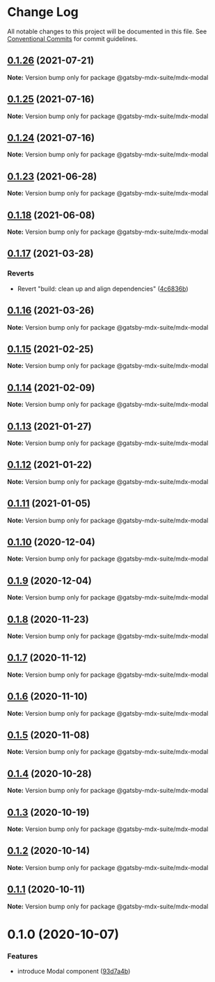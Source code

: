 # Change Log

All notable changes to this project will be documented in this file.
See [Conventional Commits](https://conventionalcommits.org) for commit guidelines.

## [0.1.26](https://github.com/axe312ger/gatsby-mdx-suite/compare/@gatsby-mdx-suite/mdx-modal@0.1.25...@gatsby-mdx-suite/mdx-modal@0.1.26) (2021-07-21)

**Note:** Version bump only for package @gatsby-mdx-suite/mdx-modal





## [0.1.25](https://github.com/axe312ger/gatsby-mdx-suite/compare/@gatsby-mdx-suite/mdx-modal@0.1.24...@gatsby-mdx-suite/mdx-modal@0.1.25) (2021-07-16)

**Note:** Version bump only for package @gatsby-mdx-suite/mdx-modal





## [0.1.24](https://github.com/axe312ger/gatsby-mdx-suite/compare/@gatsby-mdx-suite/mdx-modal@0.1.23...@gatsby-mdx-suite/mdx-modal@0.1.24) (2021-07-16)

**Note:** Version bump only for package @gatsby-mdx-suite/mdx-modal





## [0.1.23](https://github.com/axe312ger/gatsby-mdx-suite/compare/@gatsby-mdx-suite/mdx-modal@0.1.22...@gatsby-mdx-suite/mdx-modal@0.1.23) (2021-06-28)

**Note:** Version bump only for package @gatsby-mdx-suite/mdx-modal





## [0.1.18](https://github.com/axe312ger/gatsby-mdx-suite/compare/@gatsby-mdx-suite/mdx-modal@0.1.17...@gatsby-mdx-suite/mdx-modal@0.1.18) (2021-06-08)

**Note:** Version bump only for package @gatsby-mdx-suite/mdx-modal





## [0.1.17](https://github.com/axe312ger/gatsby-mdx-suite/compare/@gatsby-mdx-suite/mdx-modal@0.1.16...@gatsby-mdx-suite/mdx-modal@0.1.17) (2021-03-28)


### Reverts

* Revert "build: clean up and align dependencies" ([4c6836b](https://github.com/axe312ger/gatsby-mdx-suite/commit/4c6836b3b3acb1cde4498b5608e2c179676d91c0))





## [0.1.16](https://github.com/axe312ger/gatsby-mdx-suite/compare/@gatsby-mdx-suite/mdx-modal@0.1.15...@gatsby-mdx-suite/mdx-modal@0.1.16) (2021-03-26)

**Note:** Version bump only for package @gatsby-mdx-suite/mdx-modal





## [0.1.15](https://github.com/axe312ger/gatsby-mdx-suite/compare/@gatsby-mdx-suite/mdx-modal@0.1.14...@gatsby-mdx-suite/mdx-modal@0.1.15) (2021-02-25)

**Note:** Version bump only for package @gatsby-mdx-suite/mdx-modal





## [0.1.14](https://github.com/axe312ger/gatsby-mdx-suite/compare/@gatsby-mdx-suite/mdx-modal@0.1.13...@gatsby-mdx-suite/mdx-modal@0.1.14) (2021-02-09)

**Note:** Version bump only for package @gatsby-mdx-suite/mdx-modal





## [0.1.13](https://github.com/axe312ger/gatsby-mdx-suite/compare/@gatsby-mdx-suite/mdx-modal@0.1.12...@gatsby-mdx-suite/mdx-modal@0.1.13) (2021-01-27)

**Note:** Version bump only for package @gatsby-mdx-suite/mdx-modal





## [0.1.12](https://github.com/axe312ger/gatsby-mdx-suite/compare/@gatsby-mdx-suite/mdx-modal@0.1.11...@gatsby-mdx-suite/mdx-modal@0.1.12) (2021-01-22)

**Note:** Version bump only for package @gatsby-mdx-suite/mdx-modal





## [0.1.11](https://github.com/axe312ger/gatsby-mdx-suite/compare/@gatsby-mdx-suite/mdx-modal@0.1.10...@gatsby-mdx-suite/mdx-modal@0.1.11) (2021-01-05)

**Note:** Version bump only for package @gatsby-mdx-suite/mdx-modal





## [0.1.10](https://github.com/axe312ger/gatsby-mdx-suite/compare/@gatsby-mdx-suite/mdx-modal@0.1.9...@gatsby-mdx-suite/mdx-modal@0.1.10) (2020-12-04)

**Note:** Version bump only for package @gatsby-mdx-suite/mdx-modal





## [0.1.9](https://github.com/axe312ger/gatsby-mdx-suite/compare/@gatsby-mdx-suite/mdx-modal@0.1.8...@gatsby-mdx-suite/mdx-modal@0.1.9) (2020-12-04)

**Note:** Version bump only for package @gatsby-mdx-suite/mdx-modal





## [0.1.8](https://github.com/axe312ger/gatsby-mdx-suite/compare/@gatsby-mdx-suite/mdx-modal@0.1.7...@gatsby-mdx-suite/mdx-modal@0.1.8) (2020-11-23)

**Note:** Version bump only for package @gatsby-mdx-suite/mdx-modal





## [0.1.7](https://github.com/axe312ger/gatsby-mdx-suite/compare/@gatsby-mdx-suite/mdx-modal@0.1.6...@gatsby-mdx-suite/mdx-modal@0.1.7) (2020-11-12)

**Note:** Version bump only for package @gatsby-mdx-suite/mdx-modal





## [0.1.6](https://github.com/axe312ger/gatsby-mdx-suite/compare/@gatsby-mdx-suite/mdx-modal@0.1.5...@gatsby-mdx-suite/mdx-modal@0.1.6) (2020-11-10)

**Note:** Version bump only for package @gatsby-mdx-suite/mdx-modal





## [0.1.5](https://github.com/axe312ger/gatsby-mdx-suite/compare/@gatsby-mdx-suite/mdx-modal@0.1.4...@gatsby-mdx-suite/mdx-modal@0.1.5) (2020-11-08)

**Note:** Version bump only for package @gatsby-mdx-suite/mdx-modal





## [0.1.4](https://github.com/axe312ger/gatsby-mdx-suite/compare/@gatsby-mdx-suite/mdx-modal@0.1.3...@gatsby-mdx-suite/mdx-modal@0.1.4) (2020-10-28)

**Note:** Version bump only for package @gatsby-mdx-suite/mdx-modal





## [0.1.3](https://github.com/axe312ger/gatsby-mdx-suite/compare/@gatsby-mdx-suite/mdx-modal@0.1.2...@gatsby-mdx-suite/mdx-modal@0.1.3) (2020-10-19)

**Note:** Version bump only for package @gatsby-mdx-suite/mdx-modal





## [0.1.2](https://github.com/axe312ger/gatsby-mdx-suite/compare/@gatsby-mdx-suite/mdx-modal@0.1.1...@gatsby-mdx-suite/mdx-modal@0.1.2) (2020-10-14)

**Note:** Version bump only for package @gatsby-mdx-suite/mdx-modal





## [0.1.1](https://github.com/axe312ger/gatsby-mdx-suite/compare/@gatsby-mdx-suite/mdx-modal@0.1.0...@gatsby-mdx-suite/mdx-modal@0.1.1) (2020-10-11)

**Note:** Version bump only for package @gatsby-mdx-suite/mdx-modal





# 0.1.0 (2020-10-07)


### Features

* introduce Modal component ([93d7a4b](https://github.com/axe312ger/gatsby-mdx-suite/commit/93d7a4ba1218b6fe062d820250da25c967b7064f))
